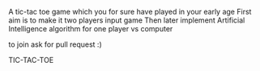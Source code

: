 A tic-tac toe game which you for sure have played in your early age
First aim is to make it two players input game
Then later implement Artificial Intelligence algorithm for one player vs computer

to join ask for pull request :) 

TIC-TAC-TOE
